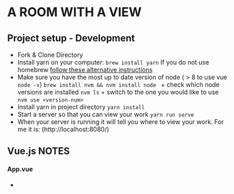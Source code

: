 # A ROOM WITH A VIEW

## Project setup - Development
+ Fork & Clone Directory
+ Install yarn on your computer: ```brew install yarn```
If you do not use homebrew [follow these alternative instructions](https://yarnpkg.com/lang/en/docs/install/#mac-stable)
+ Make sure you have the most up to date version of node ( > 8 to use vue ```node -v```) ```brew install nvm && nvm install node ```
      + check which node versions are installed ```nvm ls```
      + switch to the one you would like to use ```nvm use <version-num> ```
+ Install yarn in project directory ```yarn install```
+ Start a server so that you can view your work ```yarn run serve```
+ When your server is running it will tell you where to view your work. For me it is: (http://localhost:8080/)

<!-- ### Compiles and minifies for production ```yarn run build``` -->

## Vue.js NOTES

<!-- What does main.js do?  -->
#### App.vue
+ <template> Holds all the main components of the app - the window and the pool <!-- should the pool actually be inside the window?  -->
+ <script> Imports the components from the file tree then then exports components to the <template>.
+ <style> connects the scss files
